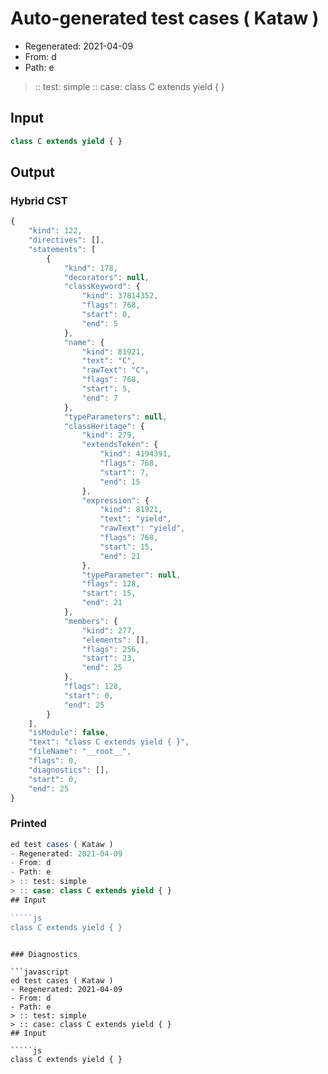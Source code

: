 # Auto-generated test cases ( Kataw )
- Regenerated: 2021-04-09
- From: d
- Path: e
> :: test: simple
> :: case: class C extends yield { }
## Input

`````js
class C extends yield { }
`````

## Output

### Hybrid CST

```javascript
{
    "kind": 122,
    "directives": [],
    "statements": [
        {
            "kind": 178,
            "decorators": null,
            "classKeyword": {
                "kind": 37814352,
                "flags": 768,
                "start": 0,
                "end": 5
            },
            "name": {
                "kind": 81921,
                "text": "C",
                "rawText": "C",
                "flags": 768,
                "start": 5,
                "end": 7
            },
            "typeParameters": null,
            "classHeritage": {
                "kind": 279,
                "extendsToken": {
                    "kind": 4194391,
                    "flags": 768,
                    "start": 7,
                    "end": 15
                },
                "expression": {
                    "kind": 81921,
                    "text": "yield",
                    "rawText": "yield",
                    "flags": 768,
                    "start": 15,
                    "end": 21
                },
                "typeParameter": null,
                "flags": 128,
                "start": 15,
                "end": 21
            },
            "members": {
                "kind": 277,
                "elements": [],
                "flags": 256,
                "start": 23,
                "end": 25
            },
            "flags": 128,
            "start": 0,
            "end": 25
        }
    ],
    "isModule": false,
    "text": "class C extends yield { }",
    "fileName": "__root__",
    "flags": 0,
    "diagnostics": [],
    "start": 0,
    "end": 25
}
```

### Printed

```javascript
ed test cases ( Kataw )
- Regenerated: 2021-04-09
- From: d
- Path: e
> :: test: simple
> :: case: class C extends yield { }
## Input

`````js
class C extends yield { }
`````
```

### Diagnostics

```javascript
ed test cases ( Kataw )
- Regenerated: 2021-04-09
- From: d
- Path: e
> :: test: simple
> :: case: class C extends yield { }
## Input

`````js
class C extends yield { }
`````
```

